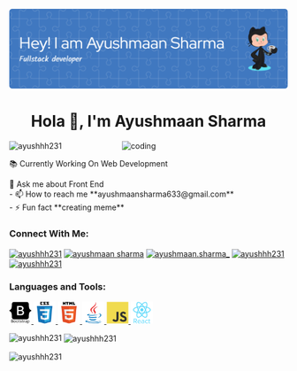 ![logo](https://github.com/ayushhh231/ayushhh231/blob/main/header-image.png)
<h1 align="center">Hola 👋, I'm Ayushmaan Sharma</h1>
<img  src="https://media.tenor.com/NOYF3f82b_gAAAAC/programmer.gif" align="right" alt="coding" width="300">

<p align="left"> <img src="https://komarev.com/ghpvc/?username=ayushhh231&label=Profile%20views&color=0e75b6&style=flat" alt="ayushhh231" /> </p>

<p>&#128218 Currently Working On Web Development</p>
💬 Ask me about Front End <br>
- 📫 How to reach me **ayushmaansharma633@gmail.com** <br>
- ⚡ Fun fact **creating meme**

<h3 align="left">Connect With Me:</h3>
<p align="left">
<a href="https://twitter.com/ayushhh231" target="blank"><img align="center" src="https://raw.githubusercontent.com/rahuldkjain/github-profile-readme-generator/master/src/images/icons/Social/twitter.svg" alt="ayushhh231" height="30" width="40" /></a>  
<a href="https://linkedin.com/in/ayushmaan sharma" target="blank"><img align="center" src="https://raw.githubusercontent.com/rahuldkjain/github-profile-readme-generator/master/src/images/icons/Social/linked-in-alt.svg" alt="ayushmaan sharma" height="30" width="40" /></a>
<a href="https://instagram.com/ayushmaan.sharma_" target="blank"><img align="center" src="https://raw.githubusercontent.com/rahuldkjain/github-profile-readme-generator/master/src/images/icons/Social/instagram.svg" alt="ayushmaan.sharma_" height="30" width="40" /></a>
<a href="https://www.leetcode.com/ayushhh231" target="blank"><img align="center" src="https://raw.githubusercontent.com/rahuldkjain/github-profile-readme-generator/master/src/images/icons/Social/leet-code.svg" alt="ayushhh231" height="30" width="40" /></a>
<a href="https://auth.geeksforgeeks.org/user/ayushhh231" target="blank"><img align="center" src="https://raw.githubusercontent.com/rahuldkjain/github-profile-readme-generator/master/src/images/icons/Social/geeks-for-geeks.svg" alt="ayushhh231" height="30" width="40" /></a>
</p>

<h3 align="left">Languages and Tools:</h3>
<p align="left"> <a href="https://getbootstrap.com" target="_blank" rel="noreferrer"> <img src="https://raw.githubusercontent.com/devicons/devicon/master/icons/bootstrap/bootstrap-plain-wordmark.svg" alt="bootstrap" width="40" height="40"/> </a> <a href="https://www.w3schools.com/css/" target="_blank" rel="noreferrer"> <img src="https://raw.githubusercontent.com/devicons/devicon/master/icons/css3/css3-original-wordmark.svg" alt="css3" width="40" height="40"/> </a> <a href="https://www.w3.org/html/" target="_blank" rel="noreferrer"> <img src="https://raw.githubusercontent.com/devicons/devicon/master/icons/html5/html5-original-wordmark.svg" alt="html5" width="40" height="40"/> </a> <a href="https://www.java.com" target="_blank" rel="noreferrer"> <img src="https://raw.githubusercontent.com/devicons/devicon/master/icons/java/java-original.svg" alt="java" width="40" height="40"/> </a> <a href="https://developer.mozilla.org/en-US/docs/Web/JavaScript" target="_blank" rel="noreferrer"> <img src="https://raw.githubusercontent.com/devicons/devicon/master/icons/javascript/javascript-original.svg" alt="javascript" width="40" height="40"/> </a> <a href="https://reactjs.org/" target="_blank" rel="noreferrer"> <img src="https://raw.githubusercontent.com/devicons/devicon/master/icons/react/react-original-wordmark.svg" alt="react" width="40" height="40"/> </a> </p>

<p><img align="left" src="https://github-readme-stats.vercel.app/api/top-langs?username=ayushhh231&show_icons=true&locale=en&layout=compact" alt="ayushhh231" /></p>

<p>&nbsp;<img align="center" src="https://github-readme-stats.vercel.app/api?username=ayushhh231&show_icons=true&locale=en" alt="ayushhh231" /></p>

<p><img align="center" src="https://github-readme-streak-stats.herokuapp.com/?user=ayushhh231&" alt="ayushhh231" /></p>


